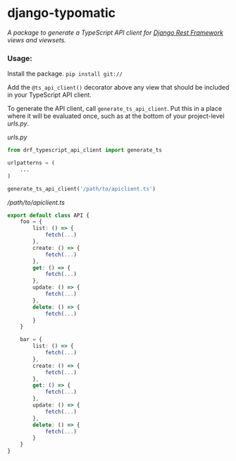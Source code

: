# django-typomatic

_A package to generate a TypeScript API client for [Django Rest Framework](https://www.django-rest-framework.org/) views and viewsets._

### Usage:

Install the package.
`pip install git://`

Add the `@ts_api_client()` decorator above any view that should be included in your TypeScript API client.

To generate the API client, call `generate_ts_api_client`. Put this in a place where it will be evaluated once, such as at the bottom of your project-level _urls.py_.

_urls.py_

```python
from drf_typescript_api_client import generate_ts

urlpatterns = (
    ...
)

generate_ts_api_client('/path/to/apiclient.ts')
```

_/path/to/apiclient.ts_

```typescript
export default class API {
    foo = {
        list: () => {
            fetch(...)
        },
        create: () => {
            fetch(...)
        },
        get: () => {
            fetch(...)
        },
        update: () => {
            fetch(...)
        },
        delete: () => {
            fetch(...)
        }
    }

    bar = {
        list: () => {
            fetch(...)
        },
        create: () => {
            fetch(...)
        },
        get: () => {
            fetch(...)
        },
        update: () => {
            fetch(...)
        },
        delete: () => {
            fetch(...)
        }
    }
}
```